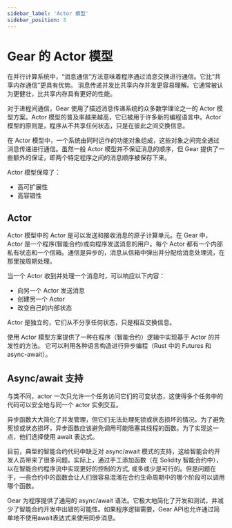 ```yaml
---
sidebar_label: 'Actor 模型'
sidebar_position: 3
---
```


# Gear 的 Actor 模型

在并行计算系统中，“消息通信”方法意味着程序通过消息交换进行通信。它比“共享内存通信”更具有优势。 消息传递并发比共享内存并发更容易理解。它通常被认为更健壮，比共享内存具有更好的性能。

对于进程间通信，Gear 使用了描述消息传递系统的众多数学理论之一的 Actor 模型方案。Actor 模型的普及率越来越高，它已被用于许多新的编程语言中。Actor 模型的原则是，程序从不共享任何状态，只是在彼此之间交换信息。

在 Actor 模型中，一个系统由同时运作的功能对象组成，这些对象之间完全通过消息传递进行通信。虽然一般 Actor 模型并不保证消息的顺序，但 Gear 提供了一些额外的保证，即两个特定程序之间的消息顺序被保存下来。

Actor 模型保障了：

- 高可扩展性
- 高容错性

## Actor

Actor 模型中的 Actor 是可以发送和接收消息的原子计算单元。在 Gear 中，Actor 是一个程序(智能合约)或向程序发送消息的用户。每个 Actor 都有一个内部私有状态和一个信箱。通信是异步的，消息从信箱中弹出并分配给消息处理流，在那里按周期处理。

当一个 Actor 收到并处理一个消息时，可以响应以下内容：

- 向另一个 Actor 发送消息
- 创建另一个 Actor
- 改变自己的内部状态

Actor 是独立的，它们从不分享任何状态，只是相互交换信息。

使用 Actor 模型方案提供了一种在程序（智能合约）逻辑中实现基于 Actor 的并发性的方法。 它可以利用各种语言构造进行异步编程（Rust 中的 Futures 和 async-await）。

## Async/await 支持

与类不同，actor 一次只允许一个任务访问它们的可变状态，这使得多个任务中的代码可以安全地与同一个 actor 实例交互。

异步函数大大简化了并发管理，但它们无法处理死锁或状态损坏的情况。为了避免死锁或状态损坏，异步函数应该避免调用可能阻塞其线程的函数。为了实现这一点，他们选择使用 await 表达式。

目前，典型的智能合约代码中缺乏对 async/await 模式的支持，这给智能合约开发人员带来了很多问题。实际上，通过手工添加函数（在 Solidity 智能合约中），以在智能合约程序流中实现更好的控制的方式, 或多或少是可行的。但是问题在于，一些合约中的函数会让人们很容易混淆在合约生命周期中的哪个阶段可以调用哪个函数。

Gear 为程序提供了通用的 async/await 语法。它极大地简化了开发和测试，并减少了智能合约开发中出错的可能性。如果程序逻辑需要，Gear API也允许通过简单地不使用await表达式来使用同步消息。